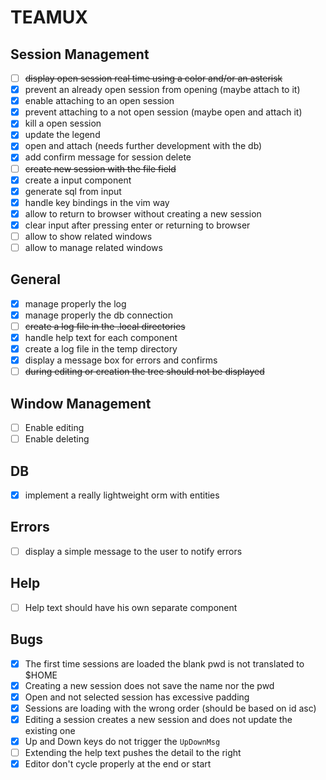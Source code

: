 # TEAMUX

## Session Management

- [ ] ~~display open session real time using a color and/or an asterisk~~
- [x] prevent an already open session from opening (maybe attach to it)
- [x] enable attaching to an open session
- [x] prevent attaching to a not open session (maybe open and attach it)
- [x] kill a open session
- [x] update the legend
- [x] open and attach (needs further development with the db)
- [x] add confirm message for session delete
- [ ] ~~create new session with the file field~~
- [x] create a input component
- [x] generate sql from input
- [x] handle key bindings in the vim way
- [x] allow to return to browser without creating a new session
- [x] clear input after pressing enter or returning to browser
- [ ] allow to show related windows
- [ ] allow to manage related windows

## General

- [x] manage properly the log
- [x] manage properly the db connection
- [ ] ~~create a log file in the .local directories~~
- [x] handle help text for each component
- [x] create a log file in the temp directory
- [x] display a message box for errors and confirms
- [ ] ~~during editing or creation the tree should not be displayed~~

## Window Management

- [ ] Enable editing
- [ ] Enable deleting

## DB

- [x] implement a really lightweight orm with entities

## Errors

- [ ] display a simple message to the user to notify errors

## Help

- [ ] Help text should have his own separate component

## Bugs

- [x] The first time sessions are loaded the blank pwd is not translated to $HOME
- [x] Creating a new session does not save the name nor the pwd
- [x] Open and not selected session has excessive padding
- [x] Sessions are loading with the wrong order (should be based on id asc)
- [x] Editing a session creates a new session and does not update the existing one
- [x] Up and Down keys do not trigger the `UpDownMsg`
- [ ] Extending the help text pushes the detail to the right
- [x] Editor don't cycle properly at the end or start
